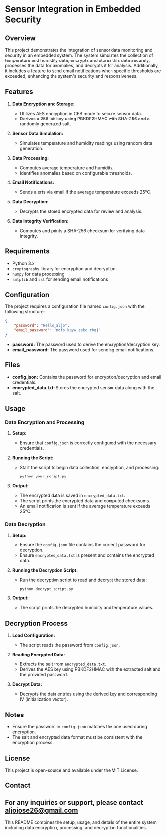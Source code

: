 

# Sensor Integration in Embedded Security

## Overview

This project demonstrates the integration of sensor data monitoring and security in an embedded system. The system simulates the collection of temperature and humidity data, encrypts and stores this data securely, processes the data for anomalies, and decrypts it for analysis. Additionally, it includes a feature to send email notifications when specific thresholds are exceeded, enhancing the system's security and responsiveness.

## Features

1. **Data Encryption and Storage:**
   - Utilizes AES encryption in CFB mode to secure sensor data.
   - Derives a 256-bit key using PBKDF2HMAC with SHA-256 and a randomly generated salt.

2. **Sensor Data Simulation:**
   - Simulates temperature and humidity readings using random data generation.

3. **Data Processing:**
   - Computes average temperature and humidity.
   - Identifies anomalies based on configurable thresholds.

4. **Email Notifications:**
   - Sends alerts via email if the average temperature exceeds 25°C.

5. **Data Decryption:**
   - Decrypts the stored encrypted data for review and analysis.

6. **Data Integrity Verification:**
   - Computes and prints a SHA-256 checksum for verifying data integrity.

## Requirements

- Python 3.x
- `cryptography` library for encryption and decryption
- `numpy` for data processing
- `smtplib` and `ssl` for sending email notifications

## Configuration

The project requires a configuration file named `config.json` with the following structure:

```json
{
    "password": "Hello_aljo",
    "email_password": "ndfs kqyw zekc rbqj"
}
```

- **password:** The password used to derive the encryption/decryption key.
- **email_password:** The password used for sending email notifications.

## Files

- **config.json:** Contains the password for encryption/decryption and email credentials.
- **encrypted_data.txt:** Stores the encrypted sensor data along with the salt.

## Usage

### Data Encryption and Processing

1. **Setup:**
   - Ensure that `config.json` is correctly configured with the necessary credentials.

2. **Running the Script:**
   - Start the script to begin data collection, encryption, and processing:

     ```sh
     python your_script.py
     ```

3. **Output:**
   - The encrypted data is saved in `encrypted_data.txt`.
   - The script prints the encrypted data and computed checksums.
   - An email notification is sent if the average temperature exceeds 25°C.

### Data Decryption

1. **Setup:**
   - Ensure the `config.json` file contains the correct password for decryption.
   - Ensure `encrypted_data.txt` is present and contains the encrypted data.

2. **Running the Decryption Script:**
   - Run the decryption script to read and decrypt the stored data:

     ```sh
     python decrypt_script.py
     ```

3. **Output:**
   - The script prints the decrypted humidity and temperature values.

## Decryption Process

1. **Load Configuration:**
   - The script reads the password from `config.json`.

2. **Reading Encrypted Data:**
   - Extracts the salt from `encrypted_data.txt`.
   - Derives the AES key using PBKDF2HMAC with the extracted salt and the provided password.

3. **Decrypt Data:**
   - Decrypts the data entries using the derived key and corresponding IV (initialization vector).

## Notes

- Ensure the password in `config.json` matches the one used during encryption.
- The salt and encrypted data format must be consistent with the encryption process.

## License

This project is open-source and available under the MIT License.

## Contact

For any inquiries or support, please contact aljojose26@gmail.com
---

This README combines the setup, usage, and details of the entire system including data encryption, processing, and decryption functionalities. 
